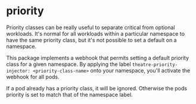 # priority

Priority classes can be really useful to separate critical from optional
workloads. It's normal for all workloads within a particular namespace to have
the same priority class, but it's not possible to set a default on a namespace.

This package implements a webhook that permits setting a default priority class
for a given namespace. By applying the label `theatre-priority-injector:
<priority-class-name>` onto your namespace, you'll activate the webhook for all
pods.

If a pod already has a priority class, it will be ignored. Otherwise the pods
priority is set to match that of the namespace label.
